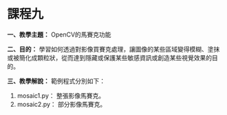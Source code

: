 # 課程九

**一、教學主題：** OpenCV的馬賽克功能
	
**二、目的：** 學習如何透過對影像買賽克處理，讓圖像的某些區域變得模糊、塗抹或被簡化成顆粒狀，從而達到隱藏或保護某些敏感資訊或創造某些視覺效果的目的。

**三、教學解說：** 範例程式分別如下：
1. mosaic1.py： 整張影像馬賽克。
2. mosaic2.py： 部分影像馬賽克。

